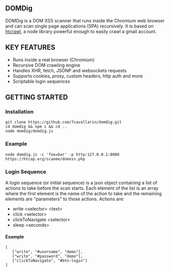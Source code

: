 ## DOMDig
DOMDig is a DOM XSS scanner that runs inside the Chromium web browser and can scan single page applications (SPA) recursively.
It is based on [htcrawl](https://htcrawl.org), a node library powerful enough to easily crawl a gmail account.


## KEY FEATURES
- Runs inside a real browser (Chromium)
- Recursive DOM crawling engine
- Handles XHR, fetch, JSONP and websockets requests
- Supports cookies, proxy, custom headers, http auth and more
- Scriptable login sequences

## GETTING STARTED
### Installation
```
git clone https://github.com/fcavallarin/domdig.git
cd domdig && npm i && cd ..
node domdig/domdig.js
```

### Example
```
node domdig.js -c 'foo=bar' -p http:127.0.0.1:8080 https://htcap.org/scanme/domxss.php
```

### Login Sequence
A login sequence (or initial sequence) is a json object containing a list of actions to take before the scan starts.
Each element of the list is an array where the first element is the name of the action to take and the remaining elements are "parameters" to those actions.
Actions are:
- write &lt;selector&gt; &lt;text&gt;
- click &lt;selector&gt;
- clickToNavigate &lt;selector&gt;
- sleep &lt;seconds&gt;

#### Example
```
[
   ["write", "#username", "demo"],
   ["write", "#password", "demo"],
   ["clickToNavigate", "#btn-login"]
]
```
